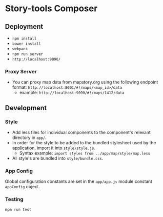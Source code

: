 # Story-tools Composer

## Deployment
- `npm install`
- `bower install`
- `webpack`
- `npm run server`
- `http://localhost:9090/`

### Proxy Server
- You can proxy map data from mapstory.org using the following endpoint format:
`http://localhost:8001/#!/maps/<map_id>/data`
  - example: `http://localhost:9090/#!/maps/1412/data`

## Development
### Style
- Add less files for individual components to the component's relevant directory in `app/`.
- In order for the style to be added to the bundled stylesheet used by the application, import it into `style/style.js`.
  - Syntax example: `import styles from ../app/map/style/map.less`
- All style's are bundled into `style/bundle.css`.

### App Config
Global configuration constants are set in the `app/app.js` module constant `appConfig` object.

### Testing
`npm run test`
